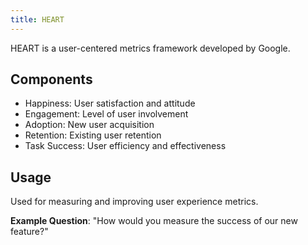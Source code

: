 ```yaml
---
title: HEART
---
```


HEART is a user-centered metrics framework developed by Google.

## Components
- Happiness: User satisfaction and attitude
- Engagement: Level of user involvement
- Adoption: New user acquisition
- Retention: Existing user retention
- Task Success: User efficiency and effectiveness

## Usage
Used for measuring and improving user experience metrics.

**Example Question**: "How would you measure the success of our new feature?"
